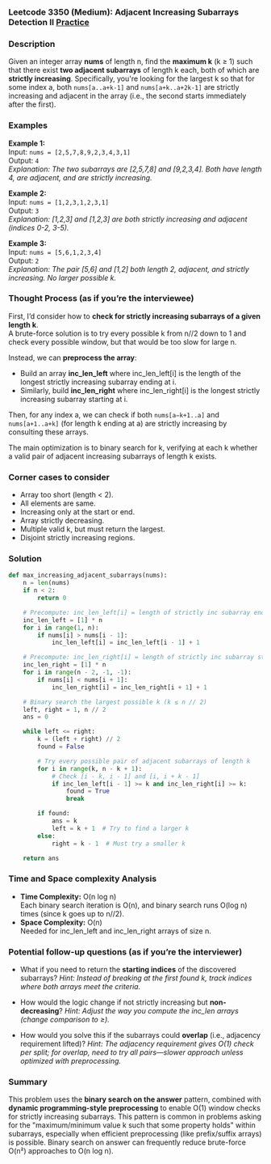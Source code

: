 ### Leetcode 3350 (Medium): Adjacent Increasing Subarrays Detection II [Practice](https://leetcode.com/problems/adjacent-increasing-subarrays-detection-ii)

### Description  
Given an integer array **nums** of length n, find the **maximum k** (k ≥ 1) such that there exist **two adjacent subarrays** of length k each, both of which are **strictly increasing**. Specifically, you're looking for the largest k so that for some index a, both `nums[a..a+k-1]` and `nums[a+k..a+2k-1]` are strictly increasing and adjacent in the array (i.e., the second starts immediately after the first).

### Examples  

**Example 1:**  
Input: `nums = [2,5,7,8,9,2,3,4,3,1]`  
Output: `4`  
*Explanation: The two subarrays are [2,5,7,8] and [9,2,3,4]. Both have length 4, are adjacent, and are strictly increasing.*

**Example 2:**  
Input: `nums = [1,2,3,1,2,3,1]`  
Output: `3`  
*Explanation: [1,2,3] and [1,2,3] are both strictly increasing and adjacent (indices 0-2, 3-5).*

**Example 3:**  
Input: `nums = [5,6,1,2,3,4]`  
Output: `2`  
*Explanation: The pair [5,6] and [1,2] both length 2, adjacent, and strictly increasing. No larger possible k.*

### Thought Process (as if you’re the interviewee)  
First, I’d consider how to **check for strictly increasing subarrays of a given length k**.  
A brute-force solution is to try every possible k from n//2 down to 1 and check every possible window, but that would be too slow for large n.

Instead, we can **preprocess the array**:
- Build an array **inc_len_left** where inc_len_left[i] is the length of the longest strictly increasing subarray ending at i.
- Similarly, build **inc_len_right** where inc_len_right[i] is the longest strictly increasing subarray starting at i.

Then, for any index a, we can check if both `nums[a−k+1..a]` and `nums[a+1..a+k]` (for length k ending at a) are strictly increasing by consulting these arrays.

The main optimization is to binary search for k, verifying at each k whether a valid pair of adjacent increasing subarrays of length k exists.

### Corner cases to consider  
- Array too short (length < 2).
- All elements are same.
- Increasing only at the start or end.
- Array strictly decreasing.
- Multiple valid k, but must return the largest.
- Disjoint strictly increasing regions.

### Solution

```python
def max_increasing_adjacent_subarrays(nums):
    n = len(nums)
    if n < 2:
        return 0

    # Precompute: inc_len_left[i] = length of strictly inc subarray ending at i
    inc_len_left = [1] * n
    for i in range(1, n):
        if nums[i] > nums[i - 1]:
            inc_len_left[i] = inc_len_left[i - 1] + 1

    # Precompute: inc_len_right[i] = length of strictly inc subarray starting at i
    inc_len_right = [1] * n
    for i in range(n - 2, -1, -1):
        if nums[i] < nums[i + 1]:
            inc_len_right[i] = inc_len_right[i + 1] + 1

    # Binary search the largest possible k (k ≤ n // 2)
    left, right = 1, n // 2
    ans = 0

    while left <= right:
        k = (left + right) // 2
        found = False

        # Try every possible pair of adjacent subarrays of length k
        for i in range(k, n - k + 1):
            # Check [i - k, i - 1] and [i, i + k - 1]
            if inc_len_left[i - 1] >= k and inc_len_right[i] >= k:
                found = True
                break

        if found:
            ans = k
            left = k + 1  # Try to find a larger k
        else:
            right = k - 1  # Must try a smaller k

    return ans
```

### Time and Space complexity Analysis  

- **Time Complexity:** O(n log n)  
  Each binary search iteration is O(n), and binary search runs O(log n) times (since k goes up to n//2).
- **Space Complexity:** O(n)  
  Needed for inc_len_left and inc_len_right arrays of size n.

### Potential follow-up questions (as if you’re the interviewer)  

- What if you need to return the **starting indices** of the discovered subarrays?
  *Hint: Instead of breaking at the first found k, track indices where both arrays meet the criteria.*

- How would the logic change if not strictly increasing but **non-decreasing**?
  *Hint: Adjust the way you compute the inc_len arrays (change comparison to ≥).*

- How would you solve this if the subarrays could **overlap** (i.e., adjacency requirement lifted)?
  *Hint: The adjacency requirement gives O(1) check per split; for overlap, need to try all pairs—slower approach unless optimized with preprocessing.*

### Summary
This problem uses the **binary search on the answer** pattern, combined with **dynamic programming-style preprocessing** to enable O(1) window checks for strictly increasing subarrays. This pattern is common in problems asking for the "maximum/minimum value k such that some property holds" within subarrays, especially when efficient preprocessing (like prefix/suffix arrays) is possible. Binary search on answer can frequently reduce brute-force O(n²) approaches to O(n log n).